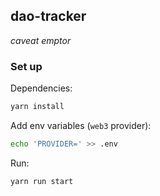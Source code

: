 ## dao-tracker

_caveat emptor_

### Set up

Dependencies:

```sh
yarn install
```

Add env variables (`web3` provider):

```sh
echo 'PROVIDER=' >> .env
```

Run:

```sh
yarn run start
```
